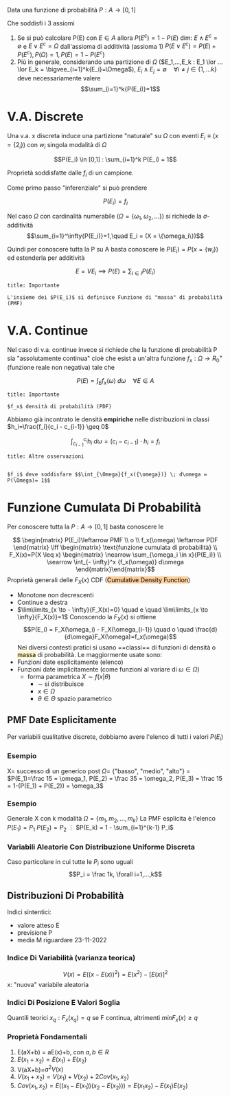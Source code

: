 Data una funzione di probabilità $P:A\to [0,1]$

Che soddisfi i 3 assiomi

1. Se si può calcolare P(E) con $E \in A$ allora $P(E^c) = 1-P(E)$
	dim: $E \land E^c = \emptyset$ e $E \lor E^c = \Omega$ dall'assioma di additività (assioma 1) $P(E \lor E^c) = P(E) + P(E^c), P(\Omega) =1, P(E) = 1-P(E^c)$
2. Più in generale, considerando una partizione di $\Omega$ ($E_1,...,E_k : E_1 \lor ... \lor E_k = \bigvee_{i=1}^k{E_i}=\Omega$), $E_i \wedge E_j = \emptyset \quad \forall i \neq j \in \{1,...k\}$ deve necessariamente valere $$\sum_{i=1}^k{P(E_i)}=1$$

# V.A. Discrete

Una v.a. x discreta induce una partizione "naturale" su $\Omega$ con eventi $E_i \equiv (x = \{ 2_i\})$ con $w_i$ singola modalità di $\Omega$

$$P(E_i) \in [0,1] : \sum_{i=1}^k P(E_i) = 1$$

Proprietà soddisfatte dalle $f_i$ di un campione.

Come primo passo "inferenziale" si può prendere

$$P(E_i)=f_i$$

Nel caso $\Omega$ con cardinalità numerabile ($\Omega = \{\omega_1,\omega_2,...\}$) si richiede la $\sigma$-additività $$\sum_{i=1}^\infty{P(E_i)}=1,\quad E_i = (X = \{\omega_i\})$$

Quindi per conoscere tutta la P su A basta conoscere le $P(E_i)=P(x=\{w_i\})$ ed estenderla per additività

$$E=VE_i \implies P(E)= \sum_{i\in I}{P(E_i)}$$

```ad-important
title: Importante

L'insieme dei $P(E_i)$ si definisce Funzione di "massa" di probabilità (PMF)
```

# V.A. Continue

Nel caso di v.a. continue invece si richiede che la funzione di probabilità P sia "assolutamente continua" cioè che esist a un'altra funzione $f_x: \Omega \to R_0^+$ (funzione reale non negativa) tale che

$$P(E) = \int_E f_x(\omega)\; d\omega \quad \forall E\in A$$

```ad-important
title: Importante

$f_x$ densità di probabilità (PDF)
```

Abbiamo già incontrato le densità **empiriche** nelle distribuzioni in classi $h_i=\frac{f_i}{c_i - c_{i-1}} \geq 0$

$$\int_{c_{i-1}}^{c_i}{h_i} \; d\omega=(c_i - c_{i-1}) \cdot h_i = f_i$$

```ad-seealso
title: Altre osservazioni


$f_i$ deve soddisfare $$\int_{\Omega}{f_x({\omega})} \; d\omega = P(\Omega)= 1$$

```

# Funzione Cumulata Di Probabilità

Per conoscere tutta la $P:A \to [0,1]$ basta conoscere le

$$ \begin{matrix}
P(E_i)\leftarrow PMF
\\ o \\
f_x(\omega) \leftarrow PDF
\end{matrix} \iff \begin{matrix}
\text{funzione cumulata di probabilità} \\
F_X(x)=P(X \leq x)
\begin{matrix}
	\nearrow \sum_{\omega_i \in x}{P(E_i)} \\
	\searrow \int_{- \infty}^x {f_x(\omega)} d\omega
\end{matrix}\end{matrix}$$
Proprietà generali delle $F_X(x)$ CDF (<mark style="background: #FFB86CA6;">Cumulative Density Function</mark>)
- Monotone non decrescenti
- Continue a destra
- $\lim\limits_{x \to - \infty}{F_X(x)=0} \quad e \quad \lim\limits_{x \to \infty}{F_X(x)}=1$
Conoscendo la $F_X(x)$ si ottiene
$$P(E_i) = F_X(\omega_i) - F_X(\omega_{i-1}) \quad o \quad \frac{d}{d\omega}F_X(\omega)=f_x(\omega)$$
Nei diversi contesti pratici si usano ==classi== di funzioni di densità o <mark style="background: #FFF3A3A6;">massa</mark> di probabilità.
Le maggiormente usate sono:
- Funzioni date esplicitamente (elenco)
- Funzioni date implicitamente (come funzioni al variare di $\omega \in \Omega$)
	- forma parametrica $X \sim f(x|\theta)$
		- $\sim$ si distribuisce
		- $x \in \Omega$
		- $\theta \in \Theta$ spazio parametrico

## PMF Date Esplicitamente

Per variabili qualitative discrete, dobbiamo avere l'elenco di tutti i valori $P(E_i)$

### Esempio

X= successo di un generico post
$\Omega =$ {"basso", "medio", "alto"} = $P(E_1)=\frac 15 = \omega_1, P(E_2) = \frac 35 = \omega_2, P(E_3) = \frac 15 = 1-(P(E_1) + P(E_2)) = \omega_3$

### Esempio

Generale X con k modalità
$\Omega = \{ m_1, m_2, ..., m_k\}$
La PMF esplicita è l'elenco
$P(E_1)=P_1$
$P(E_2)=P_2$
$\vdots$
$P(E_k) = 1 - \sum_{i=1}^{k-1} P_i$

### Variabili Aleatorie Con Distribuzione Uniforme Discreta

Caso particolare in cui tutte le $P_i$ sono uguali
$$P_i = \frac 1k, \forall i=1,...,k$$

## Distribuzioni Di Probabilità

Indici sintentici:
- valore atteso E
- previsione P
- media M
riguardare 23-11-2022

### Indice Di Variabilità (varianza teorica)

$$V(x) = E((x - E(x))^2)=E(x^2) - [E(x)]^2$$
x: "nuova" variabile aleatoria

### Indici Di Posizione E Valori Soglia

Quantili teorici $x_q : F_x(x_q)=q$ se F continua, altrimenti $min F_x(x) \geq q$

### Proprietà Fondamentali

1. E(aX+b) = aE(x)+b, con $a,b \in R$
2. $E(x_1 + x_2) = E(x_1) + E(x_2)$
3. V(aX+b)=$a^2V(x)$
4. $V(x_1+x_2) = V(x_1) + V(x_2) + 2Cov(x_1,x_2)$
5. $Cov(x_1,x_2)=E((x_1-E(x_1)) (x_2-E(x_2))) = E(x_1x_2)-E(x_1)E(x_2)$


